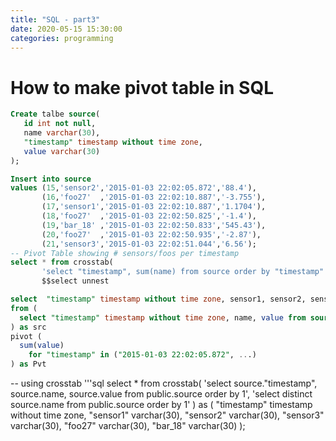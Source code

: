 ```yaml
---
title: "SQL - part3"
date: 2020-05-15 15:30:00
categories: programming
---
```


# How to make pivot table in SQL
```sql
Create talbe source(
   id int not null,
   name varchar(30),
   "timestamp" timestamp without time zone,
   value varchar(30)
);

Insert into source
values (15,'sensor2','2015-01-03 22:02:05.872','88.4'),
       (16,'foo27'  ,'2015-01-03 22:02:10.887','-3.755'),
       (17,'sensor1','2015-01-03 22:02:10.887','1.1704'),
       (18,'foo27'  ,'2015-01-03 22:02:50.825','-1.4'),
       (19,'bar_18' ,'2015-01-03 22:02:50.833','545.43'),
       (20,'foo27'  ,'2015-01-03 22:02:50.935','-2.87'),
       (21,'sensor3','2015-01-03 22:02:51.044','6.56');
-- Pivot Table showing # sensors/foos per timestamp
select * from crosstab(
       'select "timestamp", sum(name) from source order by "timestamp"',
       $$select unnest
```       
```sql   
select  "timestamp" timestamp without time zone, sensor1, sensor2, sensor3, foo27, bar_18
from (
  select "timestamp" timestamp without time zone, name, value from source
) as src
pivot (
  sum(value)
    for "timestamp" in ("2015-01-03 22:02:05.872", ...)
) as Pvt
```
-- using crosstab
'''sql
select *
from crosstab(
   'select source."timestamp", source.name, source.value from public.source order by 1',
   'select distinct source.name from public.source order by 1'
)
as (
   "timestamp" timestamp without time zone, "sensor1" varchar(30), "sensor2" varchar(30), "sensor3" varchar(30), "foo27" varchar(30), "bar_18" varchar(30)
);  
```   

